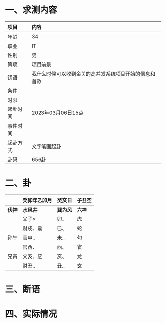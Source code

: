 # 一、求测内容
|项目|内容|
|:-|:-|
|年龄|34|
|职业|IT|
|性别|男|
|策项|项目前景|
|钥语|我什么时候可以收到金关的高并发系统项目开始的信息和首款|
|条件||
|时限||
|起卦时间|2023年03月06日15点|
|事件时间||
|起卦方式|文字笔画起卦|
|卦码|656卦|

# 二、卦
||癸卯年乙卯月|癸亥日|子丑空|
|:-|:-|:-|:-|
|**伏神**|**水风井**|**巽为风**|**六神**|
||父子×|卯、|虎|
||财戌、震|巳、|蛇|
|孙午|官申..|未..|勾|
||官酉、|酉、|雀|
|兄寅|父亥、应|亥、|龙|
||财丑..|丑..|玄|


# 三、断语

# 四、实际情况